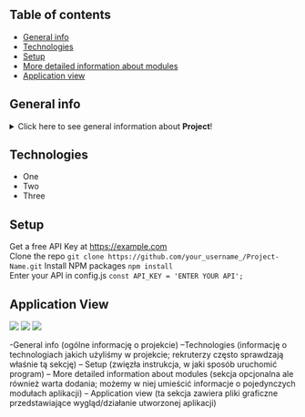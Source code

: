 
## Table of contents
* [General info](#general-info)
* [Technologies](#technologies)
* [Setup](#setup)
* [More detailed information about modules](#more-detailed-information-about-modules)
* [Application view](#application-view)

## General info
<details>
<summary>Click here to see general information about <b>Project</b>!</summary>
  
<b>Lorem ipsum</b>. Lorem ipsumLorem ipsumLorem ipsumLorem ipsumLorem
ipsumLorem ipsumLorem ipsumLorem ipsumLorem ipsumLorem ipsumLorem ipsumLorem
</details>

## Technologies
<ul>
<li>One</li>
<li>Two</li>
<li>Three</li>
</ul>

## Setup
Get a free API Key at https://example.com <br/>
Clone the repo
```git clone https://github.com/your_username_/Project-Name.git```
Install NPM packages ```npm install```<br/>
Enter your API in config.js ```const API_KEY = 'ENTER YOUR API';```

## Application View

<img src=”https://user-images.githubusercontent.com/118369975/232060058-b5ddec4e-a384-4936-a981-8c74a1dd6810.png” height=”50%”></img>
<img src=”https://user-images.githubusercontent.com/118369975/232060061-27dbb97c-8e4a-4354-bc47-e99f43a11a94.png” height=”50%”></img>
<img src=”https://user-images.githubusercontent.com/118369975/232060062-f2ea82b6-cff4-4008-bec4-046aa915773f.png” height=”50%”></img>






-General info (ogólne informację o projekcie)
–Technologies (informację o technologiach jakich użyliśmy w projekcie; rekruterzy często
sprawdzają właśnie tą sekcję)
– Setup (zwięzła instrukcja, w jaki sposób uruchomić program)
– More detailed information about modules (sekcja opcjonalna ale również warta dodania; możemy w niej umieścić informacje o pojedynczych modułach aplikacji)
– Application view (ta sekcja zawiera pliki graficzne przedstawiające wygląd/działanie utworzonej aplikacji)

